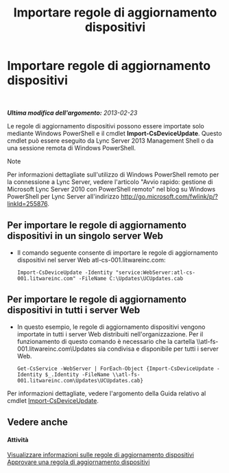 ﻿---
title: Importare regole di aggiornamento dispositivi
TOCTitle: Importare regole di aggiornamento dispositivi
ms:assetid: 919e9c87-912b-4bc9-92e7-5998fc2e0bf0
ms:mtpsurl: https://technet.microsoft.com/it-it/library/JJ994056(v=OCS.15)
ms:contentKeyID: 52062230
ms.date: 08/24/2015
mtps_version: v=OCS.15
ms.translationtype: HT
---

# Importare regole di aggiornamento dispositivi

 

_**Ultima modifica dell'argomento:** 2013-02-23_

Le regole di aggiornamento dispositivi possono essere importate solo mediante Windows PowerShell e il cmdlet **Import-CsDeviceUpdate**. Questo cmdlet può essere eseguito da Lync Server 2013 Management Shell o da una sessione remota di Windows PowerShell.


> [!NOTE]
> Per informazioni dettagliate sull'utilizzo di Windows PowerShell remoto per la connessione a Lync Server, vedere l'articolo "Avvio rapido: gestione di Microsoft Lync Server 2010 con PowerShell remoto" nel blog su Windows PowerShell per Lync Server all'indirizzo <A href="http://go.microsoft.com/fwlink/p/?linkid=255876">http://go.microsoft.com/fwlink/p/?linkId=255876</A>.




## Per importare le regole di aggiornamento dispositivi in un singolo server Web

  - Il comando seguente consente di importare le regole di aggiornamento dispositivi nel server Web atl-cs-001.litwareinc.com:
    
        Import-CsDeviceUpdate -Identity "service:WebServer:atl-cs-001.litwareinc.com" -FileName C:\Updates\UCUpdates.cab

## Per importare le regole di aggiornamento dispositivi in tutti i server Web

  - In questo esempio, le regole di aggiornamento dispositivi vengono importate in tutti i server Web distribuiti nell'organizzazione. Per il funzionamento di questo comando è necessario che la cartella \\\\atl-fs-001.litwareinc.com\\Updates sia condivisa e disponibile per tutti i server Web.
    
        Get-CsService -WebServer | ForEach-Object {Import-CsDeviceUpdate -Identity $_.Identity -FileName \\atl-fs-001.litwareinc.com\Updates\UCUpdates.cab}

Per informazioni dettagliate, vedere l'argomento della Guida relativo al cmdlet [Import-CsDeviceUpdate](import-csdeviceupdate.md).

## Vedere anche

#### Attività

[Visualizzare informazioni sulle regole di aggiornamento dispositivi](lync-server-2013-view-information-about-device-update-rules.md)  
[Approvare una regola di aggiornamento dispositivi](lync-server-2013-approve-a-device-update-rule.md)

